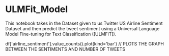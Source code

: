 # ULMFit_Model

This notebook takes in the Dataset given to us Twitter US Airline Sentiment Dataset and then predict the tweet sentiment using a Universal Language Model Fine-tuning for Text Classification ([ULMFiT]).

df['airline_sentiment'].value_counts().plot(kind='bar') // PLOTS THE GRAPH BETWEEN THE SENTIMENTS AND NUMBER OF TWEETS 

